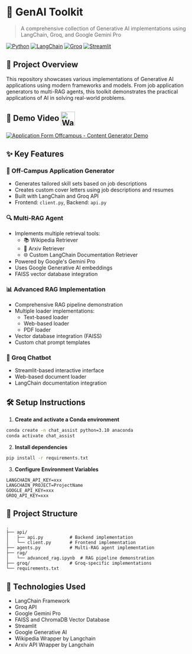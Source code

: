 # 🤖 GenAI Toolkit
> A comprehensive collection of Generative AI implementations using LangChain, Groq, and Google Gemini Pro

[![Python](https://img.shields.io/badge/Python-3.10-blue.svg)](https://www.python.org/)
[![LangChain](https://img.shields.io/badge/LangChain-Framework-green.svg)](https://python.langchain.com/)
[![Groq](https://img.shields.io/badge/Groq-API-orange.svg)](https://groq.com/)
[![Streamlit](https://img.shields.io/badge/Streamlit-App-FF4B4B.svg)](https://streamlit.io/)

## 🎯 Project Overview

This repository showcases various implementations of Generative AI applications using modern frameworks and models. From job application generators to multi-RAG agents, this toolkit demonstrates the practical applications of AI in solving real-world problems.

## 🎥 Demo Video <a href="https://youtu.be/5DlPT9X45VE?si=n9FpyLnYD_VVo43S"><img align="center" alt="Watch the Demo" src="https://raw.githubusercontent.com/simple-icons/simple-icons/develop/icons/youtube.svg" height="38"/></a>

[![Application Form Offcampus - Content Generator Demo](https://img.youtube.com/vi/5DlPT9X45VE/maxresdefault.jpg)](https://youtu.be/5DlPT9X45VE?si=n9FpyLnYD_VVo43S)

## ✨ Key Features

### 📝 Off-Campus Application Generator
- Generates tailored skill sets based on job descriptions
- Creates custom cover letters using job descriptions and resumes
- Built with LangChain and Groq API
- Frontend: `client.py`, Backend: `api.py`

### 🔍 Multi-RAG Agent
- Implements multiple retrieval tools:
  - 📚 Wikipedia Retriever
  - 📖 Arxiv Retriever
  - 🌐 Custom LangChain Documentation Retriever
- Powered by Google's Gemini Pro
- Uses Google Generative AI embeddings
- FAISS vector database integration

### 📊 Advanced RAG Implementation
- Comprehensive RAG pipeline demonstration
- Multiple loader implementations:
  - Text-based loader
  - Web-based loader
  - PDF loader
- Vector database integration (FAISS)
- Custom chat prompt templates

### 💬 Groq Chatbot
- Streamlit-based interactive interface
- Web-based document loader
- LangChain documentation integration

## 🛠️ Setup Instructions

1. **Create and activate a Conda environment**
```bash
conda create -n chat_assist python=3.10 anaconda
conda activate chat_assist
```

2. **Install dependencies**
```bash
pip install -r requirements.txt
```

3. **Configure Environment Variables**
```env
LANGCHAIN_API_KEY=xxx
LANGCHAIN_PROJECT=ProjectName
GOOGLE_API_KEY=xxx
GROQ_API_KEY=xxx
```


## 📁 Project Structure
```
.
├── api/
│   ├── api.py          # Backend implementation
│   └── client.py       # Frontend implementation
├── agents.py           # Multi-RAG agent implementation
├── rag/
│   └── advanced_rag.ipynb  # RAG pipeline demonstration
├── groq/               # Groq-specific implementations
└── requirements.txt
```

## 🔧 Technologies Used

- LangChain Framework
- Groq API
- Google Gemini Pro
- FAISS and ChromaDB Vector Database
- Streamlit
- Google Generative AI
- Wikipedia Wrapper by Langchain
- Arxiv API Wrapper by Langchain
